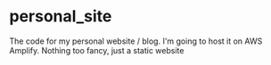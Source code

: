# personal_site

The code for my personal website / blog. I'm going to host it on AWS Amplify. Nothing too fancy, just a static website
